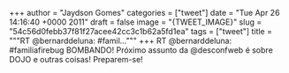 
+++
author = "Jaydson Gomes"
categories = ["tweet"]
date = "Tue Apr 26 14:16:40 +0000 2011"
draft = false
image = "{TWEET_IMAGE}"
slug = "54c56d0febb37f81f27acee42cc3c1b62a5fd1ea"
tags = ["tweet"]
title = """RT @bernarddeluna: #famil..."""
+++
RT @bernarddeluna: #familiafirebug BOMBANDO! Próximo assunto da @desconfweb é sobre DOJO e outras coisas! Preparem-se!
